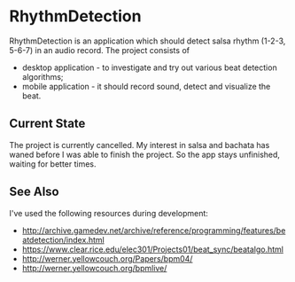 # RhythmDetection
RhythmDetection is an application which should detect salsa rhythm (1-2-3, 5-6-7) in an audio record.  The project consists of 

* desktop application - to investigate and try out various beat detection algorithms;
* mobile application - it should record sound, detect and visualize the beat.

## Current State
The project is currently cancelled.  My interest in salsa and bachata has waned before I was able to finish the project.  So the app stays unfinished, waiting for better times.

## See Also
I've used the following resources during development:

* http://archive.gamedev.net/archive/reference/programming/features/beatdetection/index.html
* https://www.clear.rice.edu/elec301/Projects01/beat_sync/beatalgo.html
* http://werner.yellowcouch.org/Papers/bpm04/
* http://werner.yellowcouch.org/bpmlive/
